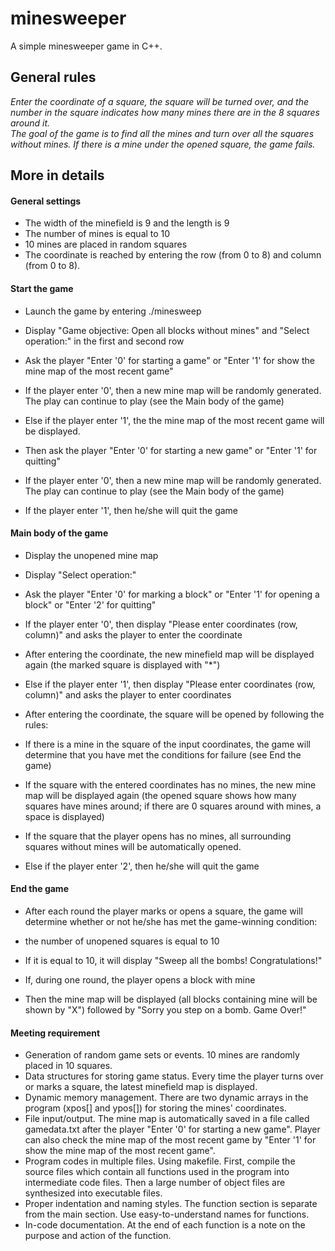 # minesweeper
A simple minesweeper game in C++.

 ## General rules
 *Enter the coordinate of a square, the square will be turned over, and the number in the square indicates how many mines there are in the 8 squares around it.   
 The goal of the game is to find all the mines and turn over all the squares without mines. If there is a mine under the opened square, the game fails.*  
 ## More in details
 #### General settings  
 * The width of the minefield is 9 and the length is 9  
* The number of mines is equal to 10  
 * 10 mines are placed in random squares  
* The coordinate is reached by entering the row (from 0 to 8) and column (from 0 to 8).

 #### Start the game
* Launch the game by entering ./minesweep
* Display "Game objective: Open all blocks without mines" and "Select operation:" in the first and second row
* Ask the player "Enter '0' for starting a game" or "Enter '1' for show the mine map of the most recent game"
* If the player enter '0', then a new mine map will be randomly generated. The play can continue to play (see the Main body of the game)


* Else if the player enter '1', the the mine map of the most recent game will be displayed.
* Then ask the player "Enter '0' for starting a new game" or "Enter '1' for quitting"
* If the player enter '0', then a new mine map will be randomly generated. The play can continue to play (see the Main body of the game)
* If the player enter '1', then he/she will quit the game

 #### Main body of the game
* Display the unopened mine map
* Display "Select operation:"
* Ask the player "Enter '0' for marking a block" or "Enter '1' for opening a block" or "Enter '2' for quitting"
* If the player enter '0', then display "Please enter coordinates (row, column)" and asks the player to enter the coordinate
* After entering the coordinate, the new minefield map will be displayed again (the marked square is displayed with "*")


* Else if the player enter '1', then display "Please enter coordinates (row, column)" and asks the player to enter coordinates
* After entering the coordinate, the square will be opened by following the rules:
* If there is a mine in the square of the input coordinates, the game will determine that you have met the conditions for failure (see End the game)
* If the square with the entered coordinates has no mines, the new mine map will be displayed again (the opened square shows how many squares have mines around; if there are 0 squares around with mines, a space is displayed)
* If the square that the player opens has no mines, all surrounding squares without mines will be automatically opened.


* Else if the player enter '2', then he/she will quit the game

 #### End the game
* After each round the player marks or opens a square, the game will determine whether or not he/she has met the game-winning condition:
* the number of unopened squares is equal to 10
* If it is equal to 10, it will display "Sweep all the bombs! Congratulations!"


* If, during one round, the player opens a block with mine
* Then the mine map will be displayed (all blocks containing mine will be shown by "X") followed by "Sorry you step on a bomb. Game Over!"

 #### Meeting requirement
* Generation of random game sets or events. 10 mines are randomly placed in 10 squares.
* Data structures for storing game status. Every time the player turns over or marks a square, the latest minefield map is displayed.
* Dynamic memory management. There are two dynamic arrays in the program (xpos[] and ypos[]) for storing the mines' coordinates.
* File input/output. The mine map is automatically saved in a file called gamedata.txt after the player "Enter '0' for starting a new game". Player can also check the mine map of the most recent game by "Enter '1' for show the mine map of the most recent game".
* Program codes in multiple files. Using makefile. First, compile the source files which contain all functions used in the program into intermediate code files. Then a large number of object files are synthesized into executable files.
* Proper indentation and naming styles. The function section is separate from the main section. Use easy-to-understand names for functions.
* In-code documentation. At the end of each function is a note on the purpose and action of the function.
